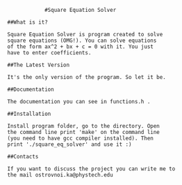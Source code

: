                 #Square Equation Solver
                
    ##What is it?

    Square Equation Solver is program created to solve
    square equations (OMG!). You can solve equations
    of the form ax^2 + bx + c = 0 with it. You just 
    have to enter coefficients.

    ##The Latest Version

    It's the only version of the program. So let it be.

    ##Documentation

    The documentation you can see in functions.h .
    
    ##Installation
    
    Install program folder, go to the directory. Open 
    the command line print 'make' on the command line
    (you need to have gcc compiler installed). Then
    print './square_eq_solver' and use it :)
    
    ##Contacts
    
    If you want to discuss the project you can write me to
    the mail ostrovnoi.ka@phystech.edu
